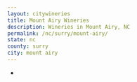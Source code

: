 ```yaml
---
layout: citywineries
title: Mount Airy Wineries
description: Wineries in Mount Airy, NC
permalink: /nc/surry/mount-airy/
state: nc
county: surry
city: mount airy
---
```

-
